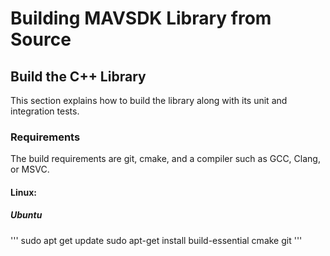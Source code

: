 # Building MAVSDK Library from Source

## Build the C++ Library
This section explains how to build the library along with its unit and integration tests.

### Requirements 
The build requirements are git, cmake, and a compiler such as GCC, Clang, or MSVC.

#### Linux:
##### Ubuntu

''' sudo apt get update
    sudo apt-get install build-essential cmake git '''
